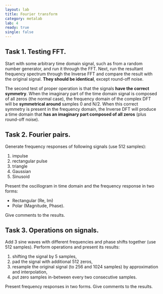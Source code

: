 ```yaml
---
layout: lab
title: Fourier transform
category: metalab
lab: 4
ready: true
single: false
---
```


## Task 1. Testing FFT.

Start with some arbitrary time domain signal, such as from a random number generator, and run it through the FFT. Next, run the resultant frequency spectrum through the Inverse FFT and compare the result with the original signal. **They should be identical**, except round-off noise.

The second test of proper operation is that the signals **have the correct symmetry**. When the imaginary part of the time domain signal is composed of all zeros (the normal case), the frequency domain of the complex DFT will be **symmetrical around** samples 0 and N/2. When this correct symmetry is present in the frequency domain, the Inverse DFT will produce a time domain that **has an imaginary part composed of all zeros** (plus round-off noise). 



## Task 2. Fourier pairs. 

Generate frequency responses of following signals (use 512 samples):

1. impulse
2. rectangular pulse
3. triangle
4. Gaussian
5. Sinusoid

Present the oscillogram in time domain and the frequency response in two forms: 

* Rectangular (Re, Im)
* Polar (Magnitude, Phase).
    
Give comments to the results.



## Task 3. Operations on signals. 

Add 3 sine waves with different frequencies and phase shifts together (use 512 samples). Perform operations and present its results:

1. shifting the signal by 5 samples,
2. pad the signal with additional 512 zeros,
3. resample the original signal (to 256 and 1024 samples) by approximation and interpolation,
4. put zero samples in-between every two consecutive samples.

Present frequency responses in two forms. Give comments to the results.
